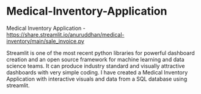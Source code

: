 # Medical-Inventory-Application
Medical Inventory Application -
https://share.streamlit.io/anuruddhan/medical-inventory/main/sale_invoice.py



Streamlit is one of the most recent python libraries for powerful dashboard creation and an open source framework for machine learning and data science teams. It can produce industry standard and visually attractive dashboards with very simple coding. I have created a Medical Inventory Application with interactive visuals and data from a SQL database using streamlit.
